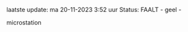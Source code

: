 laatste update: 
ma 20-11-2023  3:52   uur 
Status: FAALT - geel - 
<div class="service Y">microstation</div>
